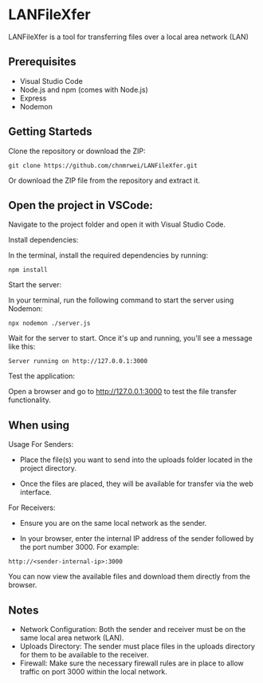 # LANFileXfer
LANFileXfer is a tool for transferring files over a local area network (LAN)

## Prerequisites
- Visual Studio Code
- Node.js and npm (comes with Node.js)
- Express
- Nodemon

## Getting Starteds
Clone the repository or download the ZIP:
```shell
git clone https://github.com/chnmrwei/LANFileXfer.git
```
Or download the ZIP file from the repository and extract it.


## Open the project in VSCode:

Navigate to the project folder and open it with Visual Studio Code.

Install dependencies:

In the terminal, install the required dependencies by running:

```shell
npm install
```
Start the server:

In your terminal, run the following command to start the server using Nodemon:

```shell
npx nodemon ./server.js
```
Wait for the server to start. Once it's up and running, you'll see a message like this:


```shell
Server running on http://127.0.0.1:3000
```
Test the application:

Open a browser and go to http://127.0.0.1:3000 to test the file transfer functionality.

## When using

Usage
For Senders:

- Place the file(s) you want to send into the uploads folder located in the project directory.

- Once the files are placed, they will be available for transfer via the web interface.

For Receivers:

- Ensure you are on the same local network as the sender.

- In your browser, enter the internal IP address of the sender followed by the port number 3000. For example:


```shell
http://<sender-internal-ip>:3000
```
You can now view the available files and download them directly from the browser.

## Notes

- Network Configuration: Both the sender and receiver must be on the same local area network (LAN).
- Uploads Directory: The sender must place files in the uploads directory for them to be available to the receiver.
- Firewall: Make sure the necessary firewall rules are in place to allow traffic on port 3000 within the local network.
